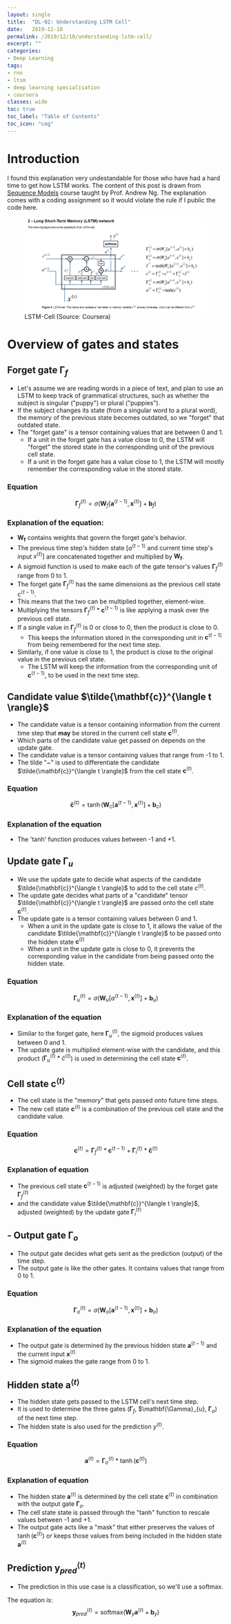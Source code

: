 ```yaml
---
layout: single
title:  "DL-02: Understanding LSTM Cell"
date:   2019-12-18
permalink: /2019/12/18/understanding-lstm-cell/
excerpt: ""
categories: 
- Deep Learning
tags:
- rnn
- ltsm
- deep learning specialisation
- coursera
classes: wide
toc: true
toc_label: "Table of Contents"
toc_icon: "cog"
---
```


# Introduction

I found this explanation very undestandable for those who have had a hard time to get how LSTM works. The content of this post is drawn from [Sequence Models](https://www.coursera.org/learn/nlp-sequence-models) course taught by Prof. Andrew Ng. The explanation comes with a coding assignment so it would violate the rule if I public the code here. 

<figure>
	<img src="https://github.com/datasciblog/datasciblog.github.io/blob/master/_posts/images/2019-12-18-DL-02-understanding-lstm-cell/1.png?raw=true">
	<figcaption>LSTM-Cell (Source: Coursera)</figcaption>
</figure>


# Overview of gates and states

## Forget gate $\mathbf{\Gamma}_{f}$

* Let's assume we are reading words in a piece of text, and plan to use an LSTM to keep track of grammatical structures, such as whether the subject is singular ("puppy") or plural ("puppies"). 
* If the subject changes its state (from a singular word to a plural word), the memory of the previous state becomes outdated, so we "forget" that outdated state.
* The "forget gate" is a tensor containing values that are between 0 and 1.
    * If a unit in the forget gate has a value close to 0, the LSTM will "forget" the stored state in the corresponding unit of the previous cell state.
    * If a unit in the forget gate has a value close to 1, the LSTM will mostly remember the corresponding value in the stored state.

### Equation

$$\mathbf{\Gamma}_f^{\langle t \rangle} = \sigma(\mathbf{W}_f[\mathbf{a}^{\langle t-1 \rangle}, \mathbf{x}^{\langle t \rangle}] + \mathbf{b}_f)\tag{1} $$

### Explanation of the equation:

* $\mathbf{W_{f}}$ contains weights that govern the forget gate's behavior. 
* The previous time step's hidden state $[a^{\langle t-1 \rangle}$ and current time step's input $x^{\langle t \rangle}]$ are concatenated together and multiplied by $\mathbf{W_{f}}$. 
* A sigmoid function is used to make each of the gate tensor's values $\mathbf{\Gamma}_f^{\langle t \rangle}$ range from 0 to 1.
* The forget gate  $\mathbf{\Gamma}_f^{\langle t \rangle}$ has the same dimensions as the previous cell state $c^{\langle t-1 \rangle}$. 
* This means that the two can be multiplied together, element-wise.
* Multiplying the tensors $\mathbf{\Gamma}_f^{\langle t \rangle} * \mathbf{c}^{\langle t-1 \rangle}$ is like applying a mask over the previous cell state.
* If a single value in $\mathbf{\Gamma}_f^{\langle t \rangle}$ is 0 or close to 0, then the product is close to 0.
    * This keeps the information stored in the corresponding unit in $\mathbf{c}^{\langle t-1 \rangle}$ from being remembered for the next time step.
* Similarly, if one value is close to 1, the product is close to the original value in the previous cell state.
    * The LSTM will keep the information from the corresponding unit of $\mathbf{c}^{\langle t-1 \rangle}$, to be used in the next time step.

## Candidate value $\tilde{\mathbf{c}}^{\langle t \rangle}$
* The candidate value is a tensor containing information from the current time step that **may** be stored in the current cell state $\mathbf{c}^{\langle t \rangle}$.
* Which parts of the candidate value get passed on depends on the update gate.
* The candidate value is a tensor containing values that range from -1 to 1.
* The tilde "~" is used to differentiate the candidate $\tilde{\mathbf{c}}^{\langle t \rangle}$ from the cell state $\mathbf{c}^{\langle t \rangle}$.

### Equation
$$\mathbf{\tilde{c}}^{\langle t \rangle} = \tanh\left( \mathbf{W}_{c} [\mathbf{a}^{\langle t - 1 \rangle}, \mathbf{x}^{\langle t \rangle}] + \mathbf{b}_{c} \right) \tag{3}$$

### Explanation of the equation
* The 'tanh' function produces values between -1 and +1.

## Update gate $\mathbf{\Gamma}_{u}$

* We use the update gate to decide what aspects of the candidate $\tilde{\mathbf{c}}^{\langle t \rangle}$ to add to the cell state $c^{\langle t \rangle}$.
* The update gate decides what parts of a "candidate" tensor $\tilde{\mathbf{c}}^{\langle t \rangle}$ are passed onto the cell state $\mathbf{c}^{\langle t \rangle}$.
* The update gate is a tensor containing values between 0 and 1.
    * When a unit in the update gate is close to 1, it allows the value of the candidate $\tilde{\mathbf{c}}^{\langle t \rangle}$ to be passed onto the hidden state $\mathbf{c}^{\langle t \rangle}$
    * When a unit in the update gate is close to 0, it prevents the corresponding value in the candidate from being passed onto the hidden state.

### Equation

$$\mathbf{\Gamma}_u^{\langle t \rangle} = \sigma(\mathbf{W}_u[a^{\langle t-1 \rangle}, \mathbf{x}^{\langle t \rangle}] + \mathbf{b}_u)\tag{2} $$ 

### Explanation of the equation

* Similar to the forget gate, here $\mathbf{\Gamma}_u^{\langle t \rangle}$, the sigmoid produces values between 0 and 1.
* The update gate is multiplied element-wise with the candidate, and this product ($\mathbf{\Gamma}_{u}^{\langle t \rangle} * \tilde{c}^{\langle t \rangle}$) is used in determining the cell state $\mathbf{c}^{\langle t \rangle}$.

## Cell state $\mathbf{c}^{\langle t \rangle}$

* The cell state is the "memory" that gets passed onto future time steps.
* The new cell state $\mathbf{c}^{\langle t \rangle}$ is a combination of the previous cell state and the candidate value.

### Equation

$$ \mathbf{c}^{\langle t \rangle} = \mathbf{\Gamma}_f^{\langle t \rangle}* \mathbf{c}^{\langle t-1 \rangle} + \mathbf{\Gamma}_{i}^{\langle t \rangle} *\mathbf{\tilde{c}}^{\langle t \rangle} \tag{4} $$

### Explanation of equation
* The previous cell state $\mathbf{c}^{\langle t-1 \rangle}$ is adjusted (weighted) by the forget gate $\mathbf{\Gamma}_{f}^{\langle t \rangle}$
* and the candidate value $\tilde{\mathbf{c}}^{\langle t \rangle}$, adjusted (weighted) by the update gate $\mathbf{\Gamma}_{i}^{\langle t \rangle}$

## - Output gate $\mathbf{\Gamma}_{o}$

* The output gate decides what gets sent as the prediction (output) of the time step.
* The output gate is like the other gates. It contains values that range from 0 to 1.

### Equation

$$ \mathbf{\Gamma}_o^{\langle t \rangle}=  \sigma(\mathbf{W}_o[\mathbf{a}^{\langle t-1 \rangle}, \mathbf{x}^{\langle t \rangle}] + \mathbf{b}_{o})\tag{5}$$ 

### Explanation of the equation
* The output gate is determined by the previous hidden state $\mathbf{a}^{\langle t-1 \rangle}$ and the current input $\mathbf{x}^{\langle t \rangle}$
* The sigmoid makes the gate range from 0 to 1.

## Hidden state $\mathbf{a}^{\langle t \rangle}$

* The hidden state gets passed to the LSTM cell's next time step.
* It is used to determine the three gates ($\mathbf{\Gamma}_{f}$, $\mathbf{\Gamma}_{u}, $\mathbf{\Gamma}_{o}$) of the next time step.
* The hidden state is also used for the prediction $y^{\langle t \rangle}$.

### Equation

$$ \mathbf{a}^{\langle t \rangle} = \mathbf{\Gamma}_o^{\langle t \rangle} * \tanh(\mathbf{c}^{\langle t \rangle})\tag{6} $$

### Explanation of equation
* The hidden state $\mathbf{a}^{\langle t \rangle}$ is determined by the cell state $\mathbf{c}^{\langle t \rangle}$ in combination with the output gate $\mathbf{\Gamma}_{o}$.
* The cell state state is passed through the "tanh" function to rescale values between -1 and +1.
* The output gate acts like a "mask" that either preserves the values of $\tanh(\mathbf{c}^{\langle t \rangle})$ or keeps those values from being included in the hidden state $\mathbf{a}^{\langle t \rangle}$

## Prediction $\mathbf{y}^{\langle t \rangle}_{pred}$
* The prediction in this use case is a classification, so we'll use a softmax.

The equation is:
$$\mathbf{y}^{\langle t \rangle}_{pred} = \textrm{softmax}(\mathbf{W}_{y} \mathbf{a}^{\langle t \rangle} + \mathbf{b}_{y})$$
